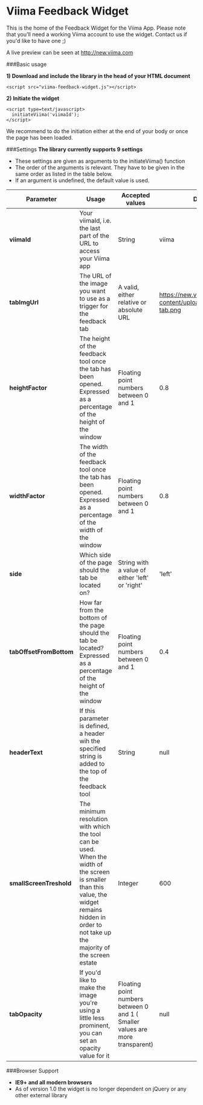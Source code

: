 Viima Feedback Widget
===============

This is the home of the Feedback Widget for the Viima App. Please note that you'll need a working Viima account to use the widget. Contact us if you'd like to have one ;)

A live preview can be seen at http://new.viima.com


###Basic usage

**1) Download and include the library in the head of your HTML document**

```<script src="viima-feedback-widget.js"></script>```

**2) Initiate the widget**
```
<script type=text/javascript>
  initiateViima('viimaId');
</script>
```
We recommend to do the initiation either at the end of your body or once the page has been loaded.

###Settings
**The library currently supports 9 settings**
- These settings are given as arguments to the initiateViima() function
- The order of the arguments is relevant. They have to be given in the same order as listed in the table below.
- If an argument is undefined, the default value is used.

|Parameter | Usage     | Accepted values | Default value |
|----------|-----------|---------------|-----------------|
|**viimaId** | Your viimaId, i.e. the last part of the URL to access your Viima app | String | viima |
|**tabImgUrl** | The URL of the image you want to use as a trigger for the feedback tab | A valid, either relative or absolute URL | https://new.viima.com/wp-content/uploads/2014/08/feedback-tab.png |
| **heightFactor** | The height of the feedback tool once the tab has been opened. Expressed as a percentage of the height of the window | Floating point numbers between 0 and 1 | 0.8 |
| **widthFactor** | The width of the feedback tool once the tab has been opened. Expressed as a percentage of the width of the window | Floating point numbers between 0 and 1 | 0.8 |
| **side** | Which side of the page should the tab be located on? | String with a value of either 'left' or 'right'| 'left' |
| **tabOffsetFromBottom** | How far from the bottom of the page should the tab be located? Expressed as a percentage of the height of the window | Floating point numbers between 0 and 1 | 0.4 |
| **headerText** | If this parameter is defined, a header wih the specified string is added to the top of the feedback tool | String | null |
| **smallScreenTreshold** | The minimum resolution with which the tool can be used. When the width of the screen is smaller than this value, the widget remains hidden in order to not take up the majority of the screen estate | Integer | 600 |
|**tabOpacity**| If you'd like to make the image you're using a little less prominent, you can set an opacity value for it | Floating point numbers between 0 and 1 ( Smaller values are more transparent) | null |

###Browser Support
- **IE9+ and all modern browsers**
- As of version 1.0 the widget is no longer dependent on jQuery or any other external library

